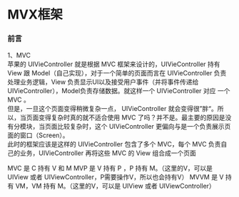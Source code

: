 # MVX框架

### 前言

1、MVC   
苹果的 UIVieController 就是根据 MVC 框架来设计的，UIVieController 持有 View 跟 Model（自己实现），对于一个简单的页面而言在 UIVieController 负责处理业务逻辑，View 负责显示UI以及接受用户事件（并将事件传递给 UIVieController），Model负责存储数据。就这样一个 UIVieController 对应 一个 MVC 。   
但是，一旦这个页面变得稍微复杂一点， UIVieController 就会变得很”胖“。所以，当页面变得复杂时真的就不适合使用 MVC 了吗？并不是。最主要的原因是没有分模块，当页面比较复杂时，这个 UIVieController 更偏向与是一个负责展示页面的窗口（Screen）。   
此时的框架应该是这样的 UIVieController 包含了多个 MVC，每个 MVC 负责自己的业务，UIVieController 再将这些 MVC 的 View 组合成一个页面

MVC 是 C 持有 V 和 M
MVP 是 V 持有 P ，P 持有 M。（这里的V，可以是 UIView 或者 UIViewController，P需要操作V，所以也会持有V）
MVVM 是 V 持有 VM，VM 持有 M。（这里的V，可以是 UIView 或者 UIViewController）











